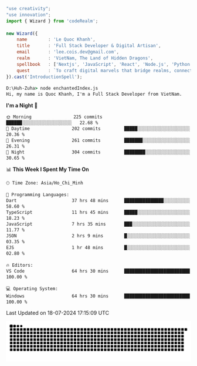 <!--x axis divider-->

```js 
"use creativity";
"use innovation";
import { Wizard } from 'codeRealm';

new Wizard({
    name        : 'Le Quoc Khanh',
    title       : 'Full Stack Developer & Digital Artisan',
    email       : 'lee.cois.dev@gmail.com',
    realm       : 'VietNam, The Land of Hidden Dragons',
    spellbook   : ['Nextjs', 'JavaScript', 'React', 'Node.js', 'Python', 'Django', 'Cloud Services'],
    quest       : `To craft digital marvels that bridge realms, connect cultures, and bring imagination to life.`,
}).cast('IntroductionSpell');
```

```cmd
D:\Huh-Zuha> node enchantedIndex.js
Hi, my name is Quoc Khanh, I'm a Full Stack Developer from VietNam.
```
<!--START_SECTION:waka-->
**I'm a Night 🦉** 

```text
🌞 Morning                225 commits         ██████░░░░░░░░░░░░░░░░░░░   22.68 % 
🌆 Daytime                202 commits         █████░░░░░░░░░░░░░░░░░░░░   20.36 % 
🌃 Evening                261 commits         ███████░░░░░░░░░░░░░░░░░░   26.31 % 
🌙 Night                  304 commits         ████████░░░░░░░░░░░░░░░░░   30.65 % 
```


📊 **This Week I Spent My Time On** 

```text
🕑︎ Time Zone: Asia/Ho_Chi_Minh

💬 Programming Languages: 
Dart                     37 hrs 48 mins      ███████████████░░░░░░░░░░   58.60 % 
TypeScript               11 hrs 45 mins      █████░░░░░░░░░░░░░░░░░░░░   18.23 % 
JavaScript               7 hrs 35 mins       ███░░░░░░░░░░░░░░░░░░░░░░   11.77 % 
JSON                     2 hrs 9 mins        █░░░░░░░░░░░░░░░░░░░░░░░░   03.35 % 
EJS                      1 hr 48 mins        █░░░░░░░░░░░░░░░░░░░░░░░░   02.80 % 

🔥 Editors: 
VS Code                  64 hrs 30 mins      █████████████████████████   100.00 % 

💻 Operating System: 
Windows                  64 hrs 30 mins      █████████████████████████   100.00 % 
```


 Last Updated on 18-07-2024 17:15:09 UTC
<!--END_SECTION:waka-->
<picture>
  <source media="(prefers-color-scheme: dark)" srcset="https://raw.githubusercontent.com/leecois/leecois/output/github-contribution-grid-snake-dark.svg">
  <source media="(prefers-color-scheme: light)" srcset="https://raw.githubusercontent.com/leecois/leecois/output/github-contribution-grid-snake.svg">
  <img alt="github contribution grid snake animation" src="https://raw.githubusercontent.com/leecois/leecois/output/github-contribution-grid-snake.svg">
</picture>

